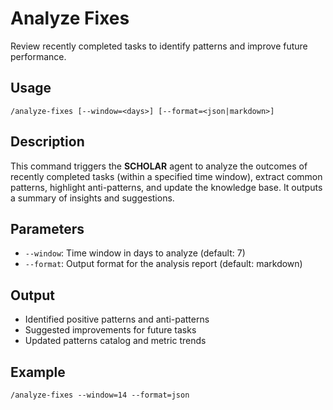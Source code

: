 # Analyze Fixes

Review recently completed tasks to identify patterns and improve future performance.

## Usage
```
/analyze-fixes [--window=<days>] [--format=<json|markdown>]
```

## Description
This command triggers the **SCHOLAR** agent to analyze the outcomes of recently completed tasks (within a specified time window), extract common patterns, highlight anti-patterns, and update the knowledge base. It outputs a summary of insights and suggestions.

## Parameters
- `--window`: Time window in days to analyze (default: 7)
- `--format`: Output format for the analysis report (default: markdown)

## Output
- Identified positive patterns and anti-patterns
- Suggested improvements for future tasks
- Updated patterns catalog and metric trends

## Example
```
/analyze-fixes --window=14 --format=json
```
